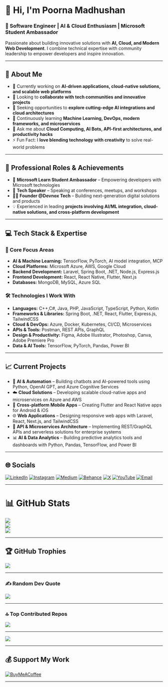 # 👋 Hi, I'm Poorna Madhushan  
### 💼 Software Engineer | AI & Cloud Enthusiasm | Microsoft Student Ambassador  

Passionate about building innovative solutions with **AI, Cloud, and Modern Web Development**. I combine technical expertise with community leadership to empower developers and inspire innovation.  

---

## 🚀 About Me
- 🔭 Currently working on **AI-driven applications, cloud-native solutions, and scalable web platforms**  
- 👯 Looking to **collaborate with tech communities and innovative projects**  
- 🤝 Seeking opportunities to **explore cutting-edge AI integrations and cloud architectures**  
- 🌱 Continuously learning **Machine Learning, DevOps, modern frameworks, and microservices**  
- 💬 Ask me about **Cloud Computing, AI Bots, API-first architectures, and productivity hacks**  
- ⚡ Fun Fact: I **love blending technology with creativity** to solve real-world problems  

---

## 🏢 Professional Roles & Achievements
- 🥇 **Microsoft Learn Student Ambassador** – Empowering developers with Microsoft technologies   
- 🎤 **Tech Speaker** – Speaking at conferences, meetups, and workshops  
- 👨‍💼 **Founder @Devnox Tech** – Building next-generation digital solutions and products  
- 💡 Experienced in leading **projects involving AI/ML integration, cloud-native solutions, and cross-platform development**  

---

## 💻 Tech Stack & Expertise

### 🎯 Core Focus Areas
- **AI & Machine Learning:** TensorFlow, PyTorch, AI model integration, MCP  
- **Cloud Platforms:** Microsoft Azure, AWS, Google Cloud  
- **Backend Development:** Laravel, Spring Boot, .NET, Node.js, Express.js  
- **Frontend Development:** React, React Native, Flutter, Next.js  
- **Databases:** MongoDB, MySQL, Azure SQL  

### 🛠️ Technologies I Work With
- **Languages:** C++,C#, Java, PHP, JavaScript, TypeScript, Python, Kotlin  
- **Frameworks & Libraries:**  Spring Boot, .NET, React, Flutter, Express.js, TailwindCSS  
- **Cloud & DevOps:** Azure, Docker, Kubernetes, CI/CD, Microservices  
- **APIs & Tools:** Postman, REST APIs, GraphQL  
- **Design & Productivity:** Figma, Adobe Illustrator, Photoshop, Canva, Adobe Premiere Pro  
- **Data & AI Tools:** TensorFlow, PyTorch, Pandas, Power BI  

---

## 📈 Current Projects
- 🤖 **AI & Automation** – Building chatbots and AI-powered tools using Python, OpenAI GPT, and Azure Cognitive Services  
- ☁️ **Cloud Solutions** – Developing scalable cloud-native apps and microservices on Azure and AWS  
- 📱 **Cross-platform Mobile Apps** – Creating Flutter and React Native apps for Android & iOS  
- 🌐 **Web Applications** – Designing responsive web apps with Laravel, React, Next.js, and TailwindCSS  
- 🔧 **API & Microservices Architecture** – Implementing REST/GraphQL APIs and serverless solutions for enterprise systems  
- 📊 **AI & Data Analytics** – Building predictive analytics tools and dashboards with Python, Pandas, TensorFlow, and Power BI  

---

## 🌐 Socials
[![LinkedIn](https://img.shields.io/badge/LinkedIn-%230077B5.svg?logo=linkedin&logoColor=white)](https://linkedin.com/in/https://www.linkedin.com/in/poorna-madhushan/) 
[![Instagram](https://img.shields.io/badge/Instagram-%23E4405F.svg?logo=Instagram&logoColor=white)](https://instagram.com/https://instagram.com/poorna.madushan) 
[![Medium](https://img.shields.io/badge/Medium-12100E?logo=medium&logoColor=white)](https://medium.com/@https://medium.com/@poornamadushan846) 
[![Behance](https://img.shields.io/badge/Behance-1769ff?logo=behance&logoColor=white)](https://behance.net/https://www.behance.net/poornamadushan1) 
[![X](https://img.shields.io/badge/X-black.svg?logo=X&logoColor=white)](https://x.com/https://twitter.com/PoornaMadushan5) 
[![YouTube](https://img.shields.io/badge/YouTube-%23FF0000.svg?logo=YouTube&logoColor=white)](https://youtube.com/@https://www.youtube.com/@poornamadushan4662) 
[![Email](https://img.shields.io/badge/Email-D14836?logo=gmail&logoColor=white)](mailto:Poorna.Madhushan@studentambassadors.com) 

---

# 📊 GitHub Stats
![](https://github-readme-stats.vercel.app/api?username=Poornamadhushan&theme=github_dark&hide_border=false&include_all_commits=true&count_private=true)<br/>
![](https://nirzak-streak-stats.vercel.app/?user=Poornamadhushan&theme=github_dark&hide_border=false)<br/>
![](https://github-readme-stats.vercel.app/api/top-langs/?username=Poornamadhushan&theme=github_dark&hide_border=false&include_all_commits=true&count_private=true&layout=compact)

---

## 🏆 GitHub Trophies
![](https://github-profile-trophy.vercel.app/?username=Poornamadhushan&theme=radical&no-frame=false&no-bg=false&margin-w=4)

---

### ✍️ Random Dev Quote
![](https://quotes-github-readme.vercel.app/api?type=horizontal&theme=radical)

---

### 🔝 Top Contributed Repos
![](https://github-contributor-stats.vercel.app/api?username=Poornamadhushan&limit=5&theme=dark&combine_all_yearly_contributions=true)

---

[![](https://visitcount.itsvg.in/api?id=Poornamadhushan&icon=0&color=0)](https://visitcount.itsvg.in)

---

## 💰 Support My Work
[![BuyMeACoffee](https://img.shields.io/badge/Buy%20Me%20a%20Coffee-ffdd00?style=for-the-badge&logo=buy-me-a-coffee&logoColor=black)](https://buymeacoffee.com/https://buymeacoffee.com/poornamaduq)

---

<!-- Proudly created with GPRM ( https://gprm.itsvg.in ) -->

